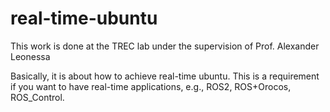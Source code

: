 # real-time-ubuntu
This work is done at the TREC lab under the supervision of Prof. Alexander Leonessa

Basically, it is about how to achieve real-time ubuntu. This is a requirement if you want to have real-time applications, e.g., ROS2, ROS+Orocos, ROS_Control. 
